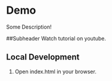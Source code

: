 # Demo

Some Description!

##Subheader
Watch tutorial on youtube.

## Local Development
1. Open index.html in your browser.